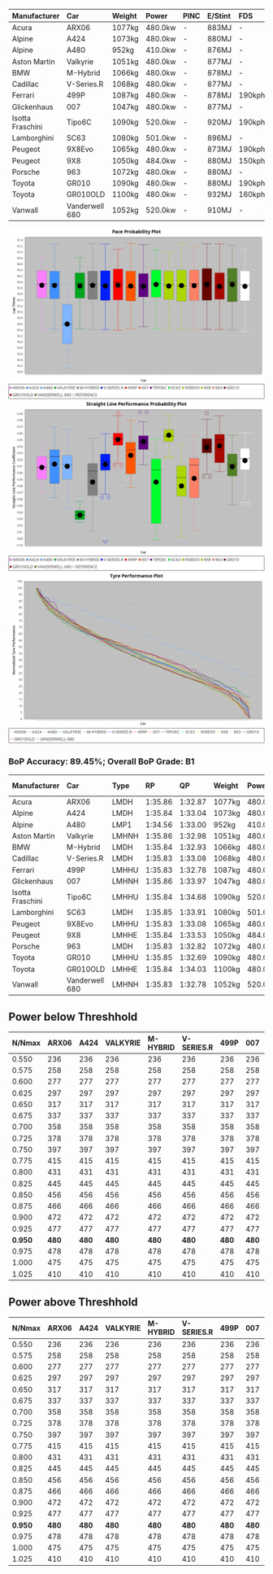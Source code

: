 | Manufacturer     | Car            | Weight | Power   | PINC    | E/Stint | FDS     |
|:-|:-|:-|:-|:-|:-|:-|
| Acura            | ARX06          | 1077kg | 480.0kw |    -    | 883MJ   |    -    |
| Alpine           | A424           | 1073kg | 480.0kw |    -    | 880MJ   |    -    |
| Alpine           | A480           | 952kg  | 410.0kw |    -    | 876MJ   |    -    |
| Aston Martin     | Valkyrie       | 1051kg | 480.0kw |    -    | 877MJ   |    -    |
| BMW              | M-Hybrid       | 1066kg | 480.0kw |    -    | 878MJ   |    -    |
| Cadillac         | V-Series.R     | 1068kg | 480.0kw |    -    | 877MJ   |    -    |
| Ferrari          | 499P           | 1087kg | 480.0kw |    -    | 878MJ   | 190kph  |
| Glickenhaus      | 007            | 1047kg | 480.0kw |    -    | 877MJ   |    -    |
| Isotta Fraschini | Tipo6C         | 1090kg | 520.0kw |    -    | 920MJ   | 190kph  |
| Lamborghini      | SC63           | 1080kg | 501.0kw |    -    | 896MJ   |    -    |
| Peugeot          | 9X8Evo         | 1065kg | 480.0kw |    -    | 873MJ   | 190kph  |
| Peugeot          | 9X8            | 1050kg | 484.0kw |    -    | 880MJ   | 150kph  |
| Porsche          | 963            | 1072kg | 480.0kw |    -    | 880MJ   |    -    |
| Toyota           | GR010          | 1090kg | 480.0kw |    -    | 880MJ   | 190kph  |
| Toyota           | GR010OLD       | 1100kg | 480.0kw |    -    | 932MJ   | 160kph  |
| Vanwall          | Vanderwell 680 | 1052kg | 520.0kw |    -    | 910MJ   |    -    |

![PACECHART](./IMG/AUTO.png)
![STRAIGHTLINEPERFORMANCECHART](./IMG/AUTO_sp.png)
![TYREPERFORMANCECHART](./IMG/AUTO_tw.png)

### BoP Accuracy: 89.45%; Overall BoP Grade: B1
| Manufacturer     | Car            | Type  | RP      | QP      | Weight | Power¹  | Threshhold | PINC    | Power²   | E/Stint | AVG Vmax  | FDS     | RDLC | L/Stint | BOP-Grade | Model Accuracy | Model Points | Match%  | SimDiff |
|:-|:-|:-|:-|:-|:-|:-|:-|:-|:-|:-|:-|:-|:-|:-|:-|:-|:-|:-|:-|
| Acura            | ARX06          | LMDH  | 1:35.86 | 1:32.87 | 1077kg | 480.0kw | 0.0kph     |    -    | 480.00kw |  883MJ  | 287.95kph |    -    | 1.00 | 40      | +A2       | 100.00%        | 996          | 91.94%  | #       |
| Alpine           | A424           | LMDH  | 1:35.84 | 1:33.04 | 1073kg | 480.0kw | 0.0kph     |    -    | 480.00kw |  880MJ  | 288.94kph |    -    | 1.00 | 40      | ~A1       | 99.58%         | 1429         | 96.63%  | #       |
| Alpine           | A480           | LMP1  | 1:34.56 | 1:33.00 |  952kg | 410.0kw | 0.0kph     |    -    | 410.00kw |  876MJ  | 288.17kph |    -    | 0.98 | 37      | -Ω1       | 94.94%         | 1689         | 34.65%  | -0.27   |
| Aston Martin     | Valkyrie       | LMHNH | 1:35.86 | 1:32.98 | 1051kg | 480.0kw | 0.0kph     |    -    | 480.00kw |  877MJ  | 277.45kph |    -    | 1.05 | 40      | +C2       | 100.00%        | 247          | 74.00%  | #       |
| BMW              | M-Hybrid       | LMDH  | 1:35.84 | 1:32.93 | 1066kg | 480.0kw | 0.0kph     |    -    | 480.00kw |  878MJ  | 284.92kph |    -    | 1.01 | 40      | ~A1       | 99.97%         | 2912         | 100.00% | #       |
| Cadillac         | V-Series.R     | LMDH  | 1:35.83 | 1:33.08 | 1068kg | 480.0kw | 0.0kph     |    -    | 480.00kw |  877MJ  | 287.87kph |    -    | 1.01 | 40      | +A2       | 99.49%         | 5225         | 92.63%  | #       |
| Ferrari          | 499P           | LMHHU | 1:35.83 | 1:32.78 | 1087kg | 480.0kw | 0.0kph     |    -    | 480.00kw |  878MJ  | 293.03kph | 190kph  | 1.01 | 40      | ~A1       | 100.00%        | 5378         | 100.00% | #       |
| Glickenhaus      | 007            | LMHNH | 1:35.86 | 1:33.97 | 1047kg | 480.0kw | 0.0kph     |    -    | 480.00kw |  877MJ  | 292.31kph |    -    | 0.95 | 40      | +A2       | 93.90%         | 2170         | 93.14%  | +2.23   |
| Isotta Fraschini | Tipo6C         | LMHHU | 1:35.84 | 1:34.68 | 1090kg | 520.0kw | 0.0kph     |    -    | 520.00kw |  920MJ  | 294.66kph | 190kph  | 1.02 | 40      | +C1       | 100.00%        | 132          | 78.01%  | #       |
| Lamborghini      | SC63           | LMDH  | 1:35.85 | 1:33.91 | 1080kg | 501.0kw | 0.0kph     |    -    | 501.00kw |  896MJ  | 286.46kph |    -    | 1.02 | 40      | ~A1       | 100.00%        | 784          | 100.00% | #       |
| Peugeot          | 9X8Evo         | LMHHU | 1:35.83 | 1:33.08 | 1065kg | 480.0kw | 0.0kph     |    -    | 480.00kw |  873MJ  | 295.57kph | 190kph  | 1.00 | 40      | ~A1       | 100.00%        | 1459         | 97.26%  | #       |
| Peugeot          | 9X8            | LMHHE | 1:35.84 | 1:33.53 | 1050kg | 484.0kw | 0.0kph     |    -    | 484.00kw |  880MJ  | 285.16kph | 150kph  | 1.03 | 40      | +A2       | 99.18%         | 4817         | 94.12%  | +0.65   |
| Porsche          | 963            | LMDH  | 1:35.83 | 1:32.82 | 1072kg | 480.0kw | 0.0kph     |    -    | 480.00kw |  880MJ  | 285.51kph |    -    | 1.01 | 40      | ~A1       | 99.92%         | 14207        | 100.00% | #       |
| Toyota           | GR010          | LMHHU | 1:35.85 | 1:32.69 | 1090kg | 480.0kw | 0.0kph     |    -    | 480.00kw |  880MJ  | 291.18kph | 190kph  | 1.01 | 40      | ~A1       | 99.86%         | 4280         | 97.11%  | #       |
| Toyota           | GR010OLD       | LMHHE | 1:35.84 | 1:34.03 | 1100kg | 480.0kw | 0.0kph     |    -    | 480.00kw |  932MJ  | 291.99kph | 160kph  | 0.99 | 40      | +B2       | 99.46%         | 925          | 81.68%  | +0.11   |
| Vanwall          | Vanderwell 680 | LMHNH | 1:35.83 | 1:32.78 | 1052kg | 520.0kw | 0.0kph     |    -    | 520.00kw |  910MJ  | 293.57kph |    -    | 1.00 | 40      | ~A1       | 95.82%         | 642          | 100.00% | +1.19   |

## Power below Threshhold
| N/Nmax    | ARX06   | A424    | VALKYRIE | M-HYBRID | V-SERIES.R | 499P    | 007     | TIPO6C  | SC63    | 9X8EVO  | 9X8     | 963     | GR010   | GR010OLD | VANDERWELL 680 | ​     | RPM      | A480       |
|:-|:-|:-|:-|:-|:-|:-|:-|:-|:-|:-|:-|:-|:-|:-|:-|:-|:-|:-|
|  0.550    |  236    |  236    |  236     |  236     |  236       |  236    |  236    |  256    |  247    |  236    |  238    |  236    |  236    |  236     |  256           |  ​    |   --     |   -        |
|  0.575    |  258    |  258    |  258     |  258     |  258       |  258    |  258    |  279    |  270    |  258    |  260    |  258    |  258    |  258     |  279           |  ​    |   --     |   -        |
|  0.600    |  277    |  277    |  277     |  277     |  277       |  277    |  277    |  300    |  290    |  277    |  279    |  277    |  277    |  277     |  300           |  ​    |   --     |   -        |
|  0.625    |  297    |  297    |  297     |  297     |  297       |  297    |  297    |  322    |  310    |  297    |  299    |  297    |  297    |  297     |  322           |  ​    |   --     |   -        |
|  0.650    |  317    |  317    |  317     |  317     |  317       |  317    |  317    |  343    |  331    |  317    |  320    |  317    |  317    |  317     |  343           |  ​    |   --     |   -        |
|  0.675    |  337    |  337    |  337     |  337     |  337       |  337    |  337    |  365    |  352    |  337    |  340    |  337    |  337    |  337     |  365           |  ​    |   --     |   -        |
|  0.700    |  358    |  358    |  358     |  358     |  358       |  358    |  358    |  387    |  373    |  358    |  361    |  358    |  358    |  358     |  387           |  ​    |   --     |   -        |
|  0.725    |  378    |  378    |  378     |  378     |  378       |  378    |  378    |  409    |  394    |  378    |  381    |  378    |  378    |  378     |  409           |  ​    |   --     |   -        |
|  0.750    |  397    |  397    |  397     |  397     |  397       |  397    |  397    |  430    |  414    |  397    |  400    |  397    |  397    |  397     |  430           |  ​    |   --     |   -        |
|  0.775    |  415    |  415    |  415     |  415     |  415       |  415    |  415    |  449    |  433    |  415    |  418    |  415    |  415    |  415     |  449           |  ​    |  5000    |  -3213569  |
|  0.800    |  431    |  431    |  431     |  431     |  431       |  431    |  431    |  467    |  450    |  431    |  435    |  431    |  431    |  431     |  467           |  ​    |  5500    |  -3499979  |
|  0.825    |  445    |  445    |  445     |  445     |  445       |  445    |  445    |  482    |  465    |  445    |  449    |  445    |  445    |  445     |  482           |  ​    |  5999    |  -3800400  |
|  0.850    |  456    |  456    |  456     |  456     |  456       |  456    |  456    |  494    |  476    |  456    |  460    |  456    |  456    |  456     |  494           |  ​    |  6499    |  -4114832  |
|  0.875    |  466    |  466    |  466     |  466     |  466       |  466    |  466    |  505    |  486    |  466    |  470    |  466    |  466    |  466     |  505           |  ​    |  7000    |  -4443276  |
|  0.900    |  472    |  472    |  472     |  472     |  472       |  472    |  472    |  512    |  493    |  472    |  476    |  472    |  472    |  472     |  512           |  ​    |  7500    |  -4785730  |
|  0.925    |  477    |  477    |  477     |  477     |  477       |  477    |  477    |  517    |  498    |  477    |  481    |  477    |  477    |  477     |  517           |  ​    |  8000    |  407       |
| **0.950** | **480** | **480** | **480**  | **480**  | **480**    | **480** | **480** | **520** | **501** | **480** | **484** | **480** | **480** | **480**  | **520**        | **​** | **8499** | **410**    |
|  0.975    |  478    |  478    |  478     |  478     |  478       |  478    |  478    |  518    |  499    |  478    |  482    |  478    |  478    |  478     |  518           |  ​    |  9000    |  205       |
|  1.000    |  475    |  475    |  475     |  475     |  475       |  475    |  475    |  514    |  496    |  475    |  479    |  475    |  475    |  475     |  514           |  ​    |   --     |   -        |
|  1.025    |  410    |  410    |  410     |  410     |  410       |  410    |  410    |  444    |  428    |  410    |  413    |  410    |  410    |  410     |  444           |  ​    |   --     |   -        |

## Power above Threshhold
| N/Nmax    | ARX06   | A424    | VALKYRIE | M-HYBRID | V-SERIES.R | 499P    | 007     | TIPO6C  | SC63    | 9X8EVO  | 9X8     | 963     | GR010   | GR010OLD | VANDERWELL 680 | ​     | RPM      | A480       |
|:-|:-|:-|:-|:-|:-|:-|:-|:-|:-|:-|:-|:-|:-|:-|:-|:-|:-|:-|
|  0.550    |  236    |  236    |  236     |  236     |  236       |  236    |  236    |  256    |  247    |  236    |  238    |  236    |  236    |  236     |  256           |  ​    |   --     |   -        |
|  0.575    |  258    |  258    |  258     |  258     |  258       |  258    |  258    |  279    |  270    |  258    |  260    |  258    |  258    |  258     |  279           |  ​    |   --     |   -        |
|  0.600    |  277    |  277    |  277     |  277     |  277       |  277    |  277    |  300    |  290    |  277    |  279    |  277    |  277    |  277     |  300           |  ​    |   --     |   -        |
|  0.625    |  297    |  297    |  297     |  297     |  297       |  297    |  297    |  322    |  310    |  297    |  299    |  297    |  297    |  297     |  322           |  ​    |   --     |   -        |
|  0.650    |  317    |  317    |  317     |  317     |  317       |  317    |  317    |  343    |  331    |  317    |  320    |  317    |  317    |  317     |  343           |  ​    |   --     |   -        |
|  0.675    |  337    |  337    |  337     |  337     |  337       |  337    |  337    |  365    |  352    |  337    |  340    |  337    |  337    |  337     |  365           |  ​    |   --     |   -        |
|  0.700    |  358    |  358    |  358     |  358     |  358       |  358    |  358    |  387    |  373    |  358    |  361    |  358    |  358    |  358     |  387           |  ​    |   --     |   -        |
|  0.725    |  378    |  378    |  378     |  378     |  378       |  378    |  378    |  409    |  394    |  378    |  381    |  378    |  378    |  378     |  409           |  ​    |   --     |   -        |
|  0.750    |  397    |  397    |  397     |  397     |  397       |  397    |  397    |  430    |  414    |  397    |  400    |  397    |  397    |  397     |  430           |  ​    |   --     |   -        |
|  0.775    |  415    |  415    |  415     |  415     |  415       |  415    |  415    |  449    |  433    |  415    |  418    |  415    |  415    |  415     |  449           |  ​    |  5000    |  -3213569  |
|  0.800    |  431    |  431    |  431     |  431     |  431       |  431    |  431    |  467    |  450    |  431    |  435    |  431    |  431    |  431     |  467           |  ​    |  5500    |  -3499979  |
|  0.825    |  445    |  445    |  445     |  445     |  445       |  445    |  445    |  482    |  465    |  445    |  449    |  445    |  445    |  445     |  482           |  ​    |  5999    |  -3800400  |
|  0.850    |  456    |  456    |  456     |  456     |  456       |  456    |  456    |  494    |  476    |  456    |  460    |  456    |  456    |  456     |  494           |  ​    |  6499    |  -4114832  |
|  0.875    |  466    |  466    |  466     |  466     |  466       |  466    |  466    |  505    |  486    |  466    |  470    |  466    |  466    |  466     |  505           |  ​    |  7000    |  -4443276  |
|  0.900    |  472    |  472    |  472     |  472     |  472       |  472    |  472    |  512    |  493    |  472    |  476    |  472    |  472    |  472     |  512           |  ​    |  7500    |  -4785730  |
|  0.925    |  477    |  477    |  477     |  477     |  477       |  477    |  477    |  517    |  498    |  477    |  481    |  477    |  477    |  477     |  517           |  ​    |  8000    |  407       |
| **0.950** | **480** | **480** | **480**  | **480**  | **480**    | **480** | **480** | **520** | **501** | **480** | **484** | **480** | **480** | **480**  | **520**        | **​** | **8499** | **410**    |
|  0.975    |  478    |  478    |  478     |  478     |  478       |  478    |  478    |  518    |  499    |  478    |  482    |  478    |  478    |  478     |  518           |  ​    |  9000    |  205       |
|  1.000    |  475    |  475    |  475     |  475     |  475       |  475    |  475    |  514    |  496    |  475    |  479    |  475    |  475    |  475     |  514           |  ​    |   --     |   -        |
|  1.025    |  410    |  410    |  410     |  410     |  410       |  410    |  410    |  444    |  428    |  410    |  413    |  410    |  410    |  410     |  444           |  ​    |   --     |   -        |
